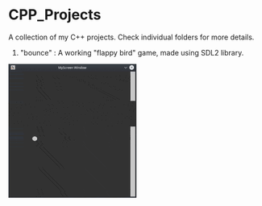 # CPP_Projects
A collection of my C++ projects. Check individual folders for more details.
1. "bounce" : A working "flappy bird" game, made using SDL2 library.

![](https://github.com/adityapande-1995/CPP_Projects/blob/master/bounce/bounce.gif)
